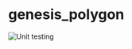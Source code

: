 # genesis_polygon
![Unit testing](https://github.com/99002574/genesis_polygon/workflows/Unit%20testing/badge.svg?branch=master)
